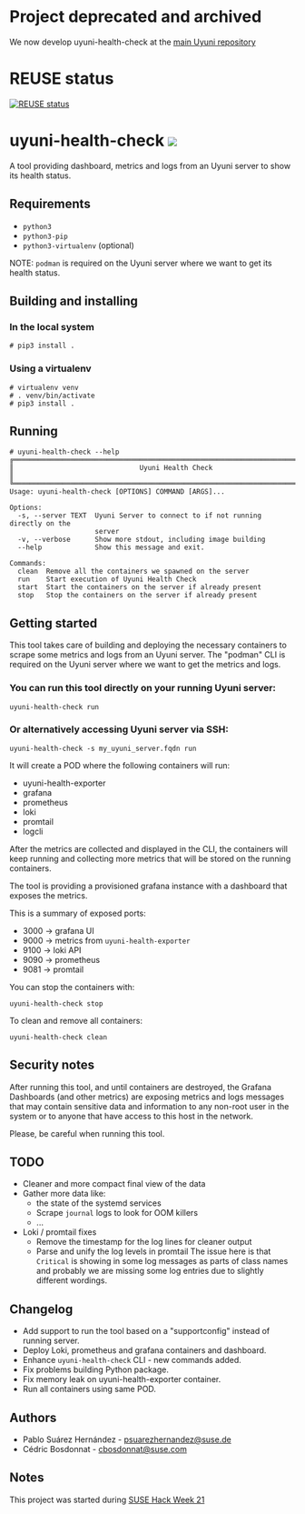 <!--
SPDX-FileCopyrightText: 2023 SUSE LLC

SPDX-License-Identifier: Apache-2.0
-->

# Project deprecated and archived

We now develop uyuni-health-check at the [main Uyuni repository](https://github.com/uyuni-project/uyuni/)

# REUSE status

[![REUSE status](https://api.reuse.software/badge/git.fsfe.org/reuse/api)](https://api.reuse.software/info/git.fsfe.org/reuse/api)

# uyuni-health-check <img src="https://img.shields.io/badge/EXPERIMENTAL-WIP-red" />

A tool providing dashboard, metrics and logs from an Uyuni server to show its health status.

## Requirements

* `python3`
* `python3-pip`
* `python3-virtualenv` (optional)

NOTE: `podman` is required on the Uyuni server where we want to get its health status.

## Building and installing

### In the local system

    # pip3 install .

### Using a virtualenv

    # virtualenv venv
    # . venv/bin/activate
    # pip3 install .

##  Running

    # uyuni-health-check --help
    ╔═════════════════════════════════════════════════════════════════════════════════╗
    ║                               Uyuni Health Check                                ║
    ╚═════════════════════════════════════════════════════════════════════════════════╝
    Usage: uyuni-health-check [OPTIONS] COMMAND [ARGS]...
    
    Options:
      -s, --server TEXT  Uyuni Server to connect to if not running directly on the
                         server
      -v, --verbose      Show more stdout, including image building
      --help             Show this message and exit.
    
    Commands:
      clean  Remove all the containers we spawned on the server
      run    Start execution of Uyuni Health Check
      start  Start the containers on the server if already present
      stop   Stop the containers on the server if already present

## Getting started

This tool takes care of building and deploying the necessary containers to scrape some metrics and logs from an Uyuni server. The "podman" CLI is required on the Uyuni server where we want to get the metrics and logs.

### You can run this tool directly on your running Uyuni server:

    uyuni-health-check run

### Or alternatively accessing Uyuni server via SSH:

    uyuni-health-check -s my_uyuni_server.fqdn run

It will create a POD where the following containers will run:

- uyuni-health-exporter
- grafana
- prometheus
- loki
- promtail
- logcli

After the metrics are collected and displayed in the CLI, the containers will keep running and collecting more metrics that will be stored on the running containers.

The tool is providing a provisioned grafana instance with a dashboard that exposes the metrics.

This is a summary of exposed ports:

- 3000 -> grafana UI
- 9000 -> metrics from `uyuni-health-exporter`
- 9100 -> loki API
- 9090 -> prometheus
- 9081 -> promtail

You can stop the containers with:

    uyuni-health-check stop

To clean and remove all containers:

    uyuni-health-check clean

## Security notes
After running this tool, and until containers are destroyed, the Grafana Dashboards (and other metrics) are exposing metrics and logs messages that may contain sensitive data and information to any non-root user in the system or to anyone that have access to this host in the network.

Please, be careful when running this tool.

## TODO

* Cleaner and more compact final view of the data
* Gather more data like:
  * the state of the systemd services
  * Scrape `journal` logs to look for OOM killers
  * ...
* Loki / promtail fixes
  * Remove the timestamp for the log lines for cleaner output
  * Parse and unify the log levels in promtail
    The issue here is that `Critical` is showing in some log messages as parts of class names and probably we are missing some log entries due to slightly different wordings.

## Changelog

* Add support to run the tool based on a "supportconfig" instead of running server.
* Deploy Loki, prometheus and grafana containers and dashboard.
* Enhance `uyuni-health-check` CLI - new commands added.
* Fix problems building Python package.
* Fix memory leak on uyuni-health-exporter container.
* Run all containers using same POD.

## Authors

- Pablo Suárez Hernández - <psuarezhernandez@suse.de>
- Cédric Bosdonnat - <cbosdonnat@suse.com>

## Notes

This project was started during [SUSE Hack Week 21](https://hackweek.opensuse.org/21/projects/create-tool-to-analyze-supportconfig-to-spot-common-suse-manager-issues)
